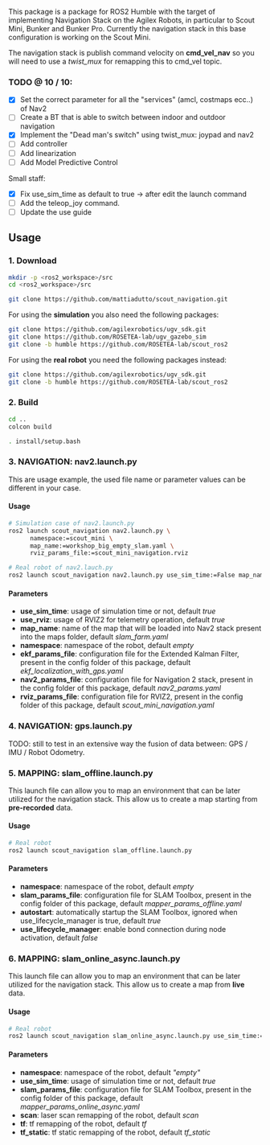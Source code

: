 This package is a package for ROS2 Humble with the target of implementing Navigation Stack on the Agilex Robots, in particular to Scout Mini, Bunker and Bunker Pro.
Currently the navigation stack in this base configuration is working on the Scout Mini. 

The navigation stack is publish command velocity on **cmd_vel_nav** so you will need to use a *twist_mux* for remapping this to cmd_vel topic. 

### TODO @ 10 / 10:
- [x] Set the correct parameter for all the "services" (amcl, costmaps ecc..) of Nav2
- [ ] Create a BT that is able to switch between indoor and outdoor navigation
- [x] Implement the "Dead man's switch" using twist_mux: joypad and nav2
- [ ] Add controller
- [ ] Add linearization
- [ ] Add Model Predictive Control

Small staff:
- [x] Fix use_sim_time as default to true -> after edit the launch command
- [ ] Add the teleop_joy command.
- [ ] Update the use guide

## Usage

### 1. Download
```bash
mkdir -p <ros2_workspace>/src
cd <ros2_workspace>/src

git clone https://github.com/mattiadutto/scout_navigation.git
```

For using the **simulation** you also need the following packages:
```bash
git clone https://github.com/agilexrobotics/ugv_sdk.git
git clone https://github.com/ROSETEA-lab/ugv_gazebo_sim
git clone -b humble https://github.com/ROSETEA-lab/scout_ros2 
```
For using the **real robot** you need the following packages instead:
```bash
git clone https://github.com/agilexrobotics/ugv_sdk.git
git clone -b humble https://github.com/ROSETEA-lab/scout_ros2 
```

### 2. Build
```bash
cd ..
colcon build

. install/setup.bash
```

### 3. NAVIGATION: nav2.launch.py
This are usage example, the used file name or parameter values can be different in your case.

#### Usage
```bash
# Simulation case of nav2.launch.py
ros2 launch scout_navigation nav2.launch.py \
      namespace:=scout_mini \
      map_name:=workshop_big_empty_slam.yaml \
      rviz_params_file:=scout_mini_navigation.rviz

# Real robot of nav2.lauch.py
ros2 launch scout_navigation nav2.launch.py use_sim_time:=False map_name:=velodyne_andata_5_destra.yaml nav2_params_file:=nav2_params_scout_mini.yaml rviz_params_file:=scout_mini_robot.rviz 
```

#### Parameters 
- **use_sim_time**: usage of simulation time or not, default *true*
- **use_rviz**: usage of RVIZ2 for telemetry operation, default *true*
- **map_name**: name of the map that will be loaded into Nav2 stack present into the maps folder, default *slam_farm.yaml*
- **namespace**: namespace of the robot, default *empty*
- **ekf_params_file**: configuration file for the Extended Kalman Filter, present in the config folder of this package, default *ekf_localization_with_gps.yaml*
- **nav2_params_file**: configuration file for Navigation 2 stack, present in the config folder of this package, default *nav2_params.yaml*
- **rviz_params_file**: configuration file for RVIZ2, present in the config folder of this package, default *scout_mini_navigation.yaml*

### 4. NAVIGATION: gps.launch.py
TODO: still to test in an extensive way the fusion of data between: GPS / IMU / Robot Odometry.

### 5. MAPPING: slam_offline.launch.py
This launch file can allow you to map an environment that can be later utilized for the navigation stack. This allow us to create a map starting from **pre-recorded** data.

#### Usage
```bash
# Real robot
ros2 launch scout_navigation slam_offline.launch.py
```

#### Parameters
- **namespace**: namespace of the robot, default *empty*
- **slam_params_file**: configuration file for SLAM Toolbox, present in the config folder of this package, default *mapper_params_offline.yaml*
- **autostart**: automatically startup the SLAM Toolbox, ignored when use_lifecycle_manager is true, default *true*
- **use_lifecycle_manager**: enable bond connection during node activation, default *false*

### 6. MAPPING: slam_online_async.launch.py
This launch file can allow you to map an environment that can be later utilized for the navigation stack. This allow us to create a map from **live** data.

#### Usage
```bash
# Real robot
ros2 launch scout_navigation slam_online_async.launch.py use_sim_time:=False
```

#### Parameters
- **namespace**: namespace of the robot, default *"empty"*
- **use_sim_time**: usage of simulation time or not, default *true*
- **slam_params_file**: configuration file for SLAM Toolbox, present in the config folder of this package, default *mapper_params_online_async.yaml*
- **scan**: laser scan remapping of the robot, default *scan*
- **tf**: tf remapping of the robot, default *tf*
- **tf_static**: tf static remapping of the robot, default *tf_static*

